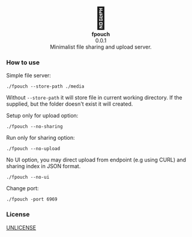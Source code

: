 
<p align="center">
<b align="center" style="font-size: 4em;"> 👝 </b><br />
<b>fpouch</b><br /> 0.0.1 <br /> Minimalist file sharing and upload server.
</p>

### How to use

Simple file server:

```
./fpouch --store-path ./media
```

Without `--store-path` it will store file in current working directory. If the supplied, but the folder doesn't exist it will created.

Setup only for upload option:

```
./fpouch --no-sharing
```

Run only for sharing option:

```
./fpouch --no-upload
```

No UI option, you may direct upload from endpoint (e.g using CURL) and sharing index in JSON format.

```
./fpouch --no-ui
```

Change port:

```
./fpouch -port 6969
```

### License

[UNLICENSE](./UNLICENSE)